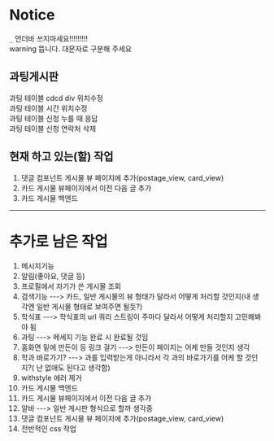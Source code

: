 # Notice
`_` 언더바 쓰지마세요!!!!!!!!!  
warning 뜹니다. 대문자로 구분해 주세요    
  

## 과팅게시판
과팅 테이블 cdcd div 위치수정  
과팅 테이블 시간 위치수정  
과팅 테이블 신청 누를 때 응답  
과팅 테이블 신청 연락처 삭제  

## 현재 하고 있는(할) 작업  

1. 댓글 컴포넌트 게시물 뷰 페이지에 추가(postage_view, card_view)
2. 카드 게시물 뷰페이지에서 이전 다음 글 추가 
1.  카드 게시물 백엔드 

***
# 추가로 남은 작업
1. 메시지기능
2. 알림(좋아요, 댓글 등)
3. 프로필에서 자기가 쓴 게시물 조회
5. 검색기능  ---> 카드, 일반 게시물의 뷰 형태가 달라서 어떻게 처리할 것인지(내 생각엔 일반 게시물 형태로 보여주면 될듯?)
9. 학식표 ---> 학식표의 url 쿼리 스트링이 주마다 달라서 어떻게 처리할지 고민해봐야 됨   
10. 과팅 ---> 메세지 기능 완료 시 완료될 것임
11. 홈화면 밑에 만든이 등 링크 걸기 ---> 만든이 페이지는 어케 만들 것인지 생각
12. 학과 바로가기? ---> 과를 입력받는게 아니라서 각 과의 바로가기를 어케 할 것인지?( 난 없애도 된다고 생각함)
13. withstyle 에러 제거  
1.  카드 게시물 백엔드 
1. 카드 게시물 뷰페이지에서 이전 다음 글 추가 
1. 알바 ---> 일반 게시판 형식으로 할까 생각중
1. 댓글 컴포넌트 게시물 뷰 페이지에 추가(postage_view, card_view)
14. 전반적인 css 작업  




